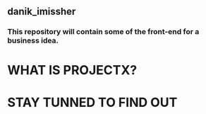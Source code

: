 ## danik_imissher
### This repository will contain some of the front-end for a business idea.

# WHAT IS PROJECTX?
# STAY TUNNED TO FIND OUT
